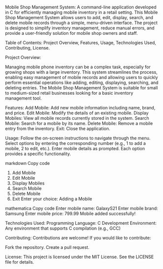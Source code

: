 Mobile Shop Management System:
A command-line application developed in C for efficiently managing mobile inventory in a retail setting. This Mobile Shop Management System allows users to add, edit, display, search, and delete mobile records through a simple, menu-driven interface. The project is designed to simplify inventory management, reduce manual errors, and provide a user-friendly solution for mobile shop owners and staff.

Table of Contents:
Project Overview,
Features,
Usage,
Technologies Used,
Contributing,
License.

Project Overview:

Managing mobile phone inventory can be a complex task, especially for growing shops with a large inventory. This system streamlines the process, enabling easy management of mobile records and allowing users to quickly perform essential operations like adding, editing, displaying, searching, and deleting entries. The Mobile Shop Management System is suitable for small to medium-sized retail businesses looking for a basic inventory management tool.

Features:
Add Mobile: Add new mobile information including name, brand, and price.
Edit Mobile: Modify the details of an existing mobile.
Display Mobiles: View all mobile records currently stored in the system.
Search Mobile: Search for a mobile by its name.
Delete Mobile: Remove a mobile entry from the inventory.
Exit: Close the application.

Usage:
Follow the on-screen instructions to navigate through the menu.
Select options by entering the corresponding number (e.g., 1 to add a mobile, 2 to edit, etc.).
Enter mobile details as prompted.
Each option provides a specific functionality.

markdown
Copy code
1. Add Mobile
2. Edit Mobile
3. Display Mobiles
4. Search Mobile
5. Delete Mobile
6. Exit
Enter your choice:
Adding a Mobile

mathematica
Copy code
Enter mobile name: GalaxyS21
Enter mobile brand: Samsung
Enter mobile price: 799.99
Mobile added successfully!

Technologies Used:
Programming Language: C
Development Environment: Any environment that supports C compilation (e.g., GCC)

Contributing:
Contributions are welcome! If you would like to contribute:

Fork the repository.
Create a pull request.

License:
This project is licensed under the MIT License. See the LICENSE file for details.
